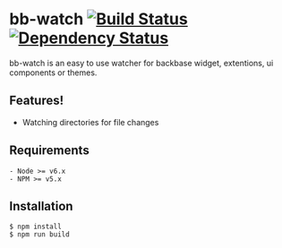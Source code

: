 # bb-watch [![Build Status](https://travis-ci.org/nickthesing/bb-watch.svg?branch=master)](https://travis-ci.org/nickthesing/bb-watch) [![Dependency Status](https://gemnasium.com/badges/github.com/nickthesing/bb-watch.svg)](https://gemnasium.com/github.com/nickthesing/bb-watch)


bb-watch is an easy to use watcher for backbase widget, extentions, ui components or themes.

## Features!

  - Watching directories for file changes

## Requirements

    - Node >= v6.x
    - NPM >= v5.x

## Installation

    $ npm install
    $ npm run build 
